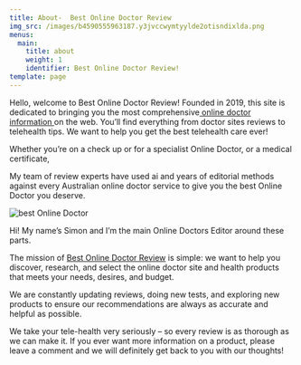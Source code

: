 ```yaml
---
title: About-  Best Online Doctor Review
img_src: /images/b4590555963187.y3jvccwymtyylde2otisndixlda.png
menus:
  main:
    title: about
    weight: 1
    identifier: Best Online Doctor Review!
template: page
---
```

Hello, welcome to Best Online Doctor Review! Founded in 2019, this site is dedicated to bringing you the most comprehensive[ online doctor information ](https://healthreporter.com.au/)on the web. You’ll find everything from doctor sites reviews to telehealth tips. We want to help you get the best telehealth care ever! 

Whether you’re on a check up or for a specialist Online Doctor, or a medical certificate,

My team of review experts have used ai and years of editorial methods against every Australian online doctor service to give you the best Online Doctor you deserve.

![ best Online Doctor](/images/eeefc637485149.y3jvccwymtq3lde2odesndk4ldywoq.jpg " best Online Doctor")

Hi! My name’s Simon and I’m the main Online Doctors Editor around these parts.

The mission of [Best Online Doctor Review](https://bestonlinedoctors.com.au/) is simple: we want to help you discover, research, and select the online doctor site and health  products that meets your needs, desires, and budget. 

We are constantly updating reviews, doing new tests, and exploring new products to ensure our recommendations are always as accurate and helpful as possible.

We take your tele-health very seriously – so every review is as thorough as we can make it.  If you ever want more information on a product, please leave a comment and we will definitely get back to you with our thoughts!